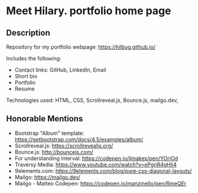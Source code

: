 # Meet Hilary. portfolio home page

## Description
Repository for my portfolio webpage: https://hilbug.github.io/

Includes the following:
- Contact links: GitHub, LinkedIn, Email
- Short bio
- Portfolio
- Resume

Technologies used: HTML, CSS, Scrollreveal.js, Bounce.js, mailgo.dev, 

## Honorable Mentions
- Bootstrap "Album" template: https://getbootstrap.com/docs/4.5/examples/album/
- Scrollreveal.js: https://scrollrevealjs.org/
- Bounce.js: http://bouncejs.com/
- For understanding interval: https://codepen.io/jlmakes/pen/YOrjOd
- Traversy Media: https://www.youtube.com/watch?v=ePgnR4gHIi4
- 9elements.com: https://9elements.com/blog/pure-css-diagonal-layouts/
- Mailgo: https://mailgo.dev/
- Mailgo - Matteo Codepen: https://codepen.io/manzinello/pen/RmeQEr